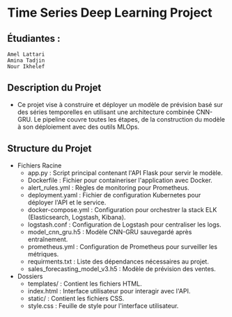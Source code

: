 # Time Series Deep Learning Project  
## Étudiantes :  

    Amel Lattari  
    Amina Tadjin  
    Nour Ikhelef  
  
## Description du Projet  

  * Ce projet vise à construire et déployer un modèle de prévision basé sur des séries temporelles en utilisant une architecture combinée CNN-GRU. Le pipeline couvre toutes les étapes, de la construction du modèle à son déploiement avec des outils MLOps.

## Structure du Projet  
  * Fichiers Racine
    - app.py : Script principal contenant l'API Flask pour servir le modèle.  
    - Dockerfile : Fichier pour containeriser l'application avec Docker.  
    - alert_rules.yml : Règles de monitoring pour Prometheus.  
    - deployment.yaml : Fichier de configuration Kubernetes pour déployer l'API et le service.  
    - docker-compose.yml : Configuration pour orchestrer la stack ELK (Elasticsearch, Logstash, Kibana).  
    - logstash.conf : Configuration de Logstash pour centraliser les logs.  
    - model_cnn_gru.h5 : Modèle CNN-GRU sauvegardé après entraînement.  
    - prometheus.yml : Configuration de Prometheus pour surveiller les métriques.  
    - requirments.txt : Liste des dépendances nécessaires au projet.  
    - sales_forecasting_model_v3.h5 : Modèle de prévision des ventes. 
  * Dossiers  
    - templates/ : Contient les fichiers HTML.  
    - index.html : Interface utilisateur pour interagir avec l'API.  
    - static/ : Contient les fichiers CSS.  
    - style.css : Feuille de style pour l'interface utilisateur.  
